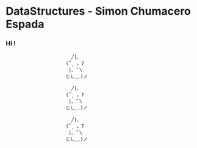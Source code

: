 # DataStructures - Simon Chumacero Espada

### Hi ! 

                            ╱|、
                          (˚ˎ 。7  
                           |、˜〵          
                          じしˍ,)ノ     

                            ╱|、
                          (˚ˎ 。7  
                           |、˜〵          
                          じしˍ,)ノ   

                            ╱|、
                          (˚ˎ 。7  
                           |、˜〵          
                          じしˍ,)ノ
